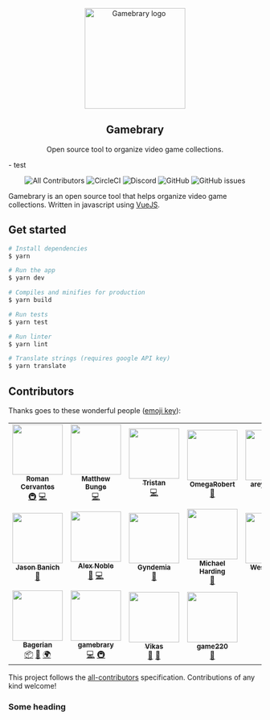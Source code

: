 <p align="center">
    <img width="200" src="https://user-images.githubusercontent.com/60666270/93530966-567d1200-f8f3-11ea-8fd3-131976105d06.png" alt="Gamebrary logo">
    <h2 align="center">Gamebrary</h2>
    <p align="center">Open source tool to organize video game collections.</p>
</p>
- test

<p align="center">
<img alt="All Contributors" src="https://img.shields.io/badge/all_contributors-13-orange.svg?style=flat-square">
<img alt="CircleCI" src="https://img.shields.io/circleci/build/gh/romancm/gamebrary/master.svg?style=flat-square">
<img alt="Discord" src="https://img.shields.io/discord/581552390315180046.svg?style=flat-square">
<img alt="GitHub" src="https://img.shields.io/github/license/romancm/gamebrary.svg?style=flat-square">
<img alt="GitHub issues" src="https://img.shields.io/github/issues/romancm/gamebrary.svg?style=flat-square">
</p>

<!-- ![Gamebrary board](https://user-images.githubusercontent.com/645310/57200356-d0e80480-6f3f-11e9-92e2-5c80ec186bda.png) -->

Gamebrary is an open source tool that helps organize video game collections. Written in javascript using [VueJS](https://github.com/vuejs/vue).

<!-- # Table of content
Take me to [pookie](#pookie)

- <a name="features">Features</a>

# Features

# Tech stack
# Build Process
- instructions for yarn translate
# Add table of content
# Feedback
# Contributors -->

## Get started

```bash
# Install dependencies
$ yarn

# Run the app
$ yarn dev

# Compiles and minifies for production
$ yarn build

# Run tests
$ yarn test

# Run linter
$ yarn lint

# Translate strings (requires google API key)
$ yarn translate
```

## Contributors

Thanks goes to these wonderful people ([emoji key](https://allcontributors.org/docs/en/emoji-key)):

<!-- ALL-CONTRIBUTORS-LIST:START - Do not remove or modify this section -->
<!-- prettier-ignore-start -->
<!-- markdownlint-disable -->
<table>
  <tr>
    <td align="center"><a href="https://dev.to/romancm"><img src="https://avatars0.githubusercontent.com/u/645310?v=4" width="100px;" alt=""/><br /><sub><b>Roman Cervantes</b></sub></a><br /><a href="#infra-romancm" title="Infrastructure (Hosting, Build-Tools, etc)">🚇</a> <a href="https://github.com/romancm/gamebrary/commits?author=romancm" title="Code">💻</a></td>
    <td align="center"><a href="https://github.com/mattb555"><img src="https://avatars1.githubusercontent.com/u/10692492?v=4" width="100px;" alt=""/><br /><sub><b>Matthew Bunge</b></sub></a><br /><a href="https://github.com/romancm/gamebrary/commits?author=mattb555" title="Code">💻</a></td>
    <td align="center"><a href="https://github.com/3stan"><img src="https://avatars0.githubusercontent.com/u/3209018?v=4" width="100px;" alt=""/><br /><sub><b>Tristan</b></sub></a><br /><a href="https://github.com/romancm/gamebrary/commits?author=3stan" title="Code">💻</a></td>
    <td align="center"><a href="https://github.com/OmegaRobert"><img src="https://avatars0.githubusercontent.com/u/50242286?v=4" width="100px;" alt=""/><br /><sub><b>OmegaRobert</b></sub></a><br /><a href="https://github.com/romancm/gamebrary/issues?q=author%3AOmegaRobert" title="Bug reports">🐛</a></td>
    <td align="center"><a href="https://github.com/areyouokani"><img src="https://avatars0.githubusercontent.com/u/29702693?v=4" width="100px;" alt=""/><br /><sub><b>areyouokani</b></sub></a><br /><a href="#question-areyouokani" title="Answering Questions">💬</a> <a href="https://github.com/romancm/gamebrary/issues?q=author%3Aareyouokani" title="Bug reports">🐛</a></td>
    <td align="center"><a href="https://www.jacobweisz.com"><img src="https://avatars0.githubusercontent.com/u/4399499?v=4" width="100px;" alt=""/><br /><sub><b>Jacob Weisz</b></sub></a><br /><a href="#ideas-ocdtrekkie" title="Ideas, Planning, & Feedback">🤔</a></td>
    <td align="center"><a href="http://www.guillaume-martigny.fr"><img src="https://avatars3.githubusercontent.com/u/2543511?v=4" width="100px;" alt=""/><br /><sub><b>Guillaume Martigny</b></sub></a><br /><a href="https://github.com/romancm/gamebrary/issues?q=author%3AGMartigny" title="Bug reports">🐛</a></td>
  </tr>
  <tr>
    <td align="center"><a href="https://github.com/Jdban"><img src="https://avatars2.githubusercontent.com/u/490005?v=4" width="100px;" alt=""/><br /><sub><b>Jason Banich</b></sub></a><br /><a href="https://github.com/romancm/gamebrary/issues?q=author%3AJdban" title="Bug reports">🐛</a></td>
    <td align="center"><a href="http://alexnoble.co.uk"><img src="https://avatars0.githubusercontent.com/u/6237394?v=4" width="100px;" alt=""/><br /><sub><b>Alex Noble</b></sub></a><br /><a href="#ideas-Swinkid" title="Ideas, Planning, & Feedback">🤔</a> <a href="https://github.com/romancm/gamebrary/commits?author=Swinkid" title="Code">💻</a></td>
    <td align="center"><a href="https://github.com/Gyndemia"><img src="https://avatars1.githubusercontent.com/u/20953745?v=4" width="100px;" alt=""/><br /><sub><b>Gyndemia</b></sub></a><br /><a href="https://github.com/romancm/gamebrary/issues?q=author%3AGyndemia" title="Bug reports">🐛</a></td>
    <td align="center"><a href="https://dev.to/apersonnamedmike"><img src="https://avatars0.githubusercontent.com/u/10731372?v=4" width="100px;" alt=""/><br /><sub><b>Michael Harding</b></sub></a><br /><a href="https://github.com/romancm/gamebrary/issues?q=author%3Aapersonnamedmike" title="Bug reports">🐛</a></td>
    <td align="center"><a href="https://kenyon.dev"><img src="https://avatars1.githubusercontent.com/u/7605770?v=4" width="100px;" alt=""/><br /><sub><b>Wes Kenyon</b></sub></a><br /><a href="https://github.com/romancm/gamebrary/issues?q=author%3AWKenya" title="Bug reports">🐛</a></td>
    <td align="center"><a href="https://haseebelahi.dev"><img src="https://avatars1.githubusercontent.com/u/13603051?v=4" width="100px;" alt=""/><br /><sub><b>Haseeb Elahi</b></sub></a><br /><a href="https://github.com/romancm/gamebrary/commits?author=haseebelahi" title="Code">💻</a></td>
    <td align="center"><a href="http://codinggoat.com"><img src="https://avatars3.githubusercontent.com/u/984069?v=4" width="100px;" alt=""/><br /><sub><b>Patrick Kontschak</b></sub></a><br /><a href="https://github.com/romancm/gamebrary/commits?author=paddykontschak" title="Code">💻</a></td>
  </tr>
  <tr>
    <td align="center"><a href="https://github.com/Bagerian"><img src="https://avatars1.githubusercontent.com/u/28718007?v=4" width="100px;" alt=""/><br /><sub><b>Bagerian</b></sub></a><br /><a href="#platform-Bagerian" title="Packaging/porting to new platform">📦</a> <a href="https://github.com/romancm/gamebrary/issues?q=author%3ABagerian" title="Bug reports">🐛</a> <a href="#translation-Bagerian" title="Translation">🌍</a></td>
    <td align="center"><a href="https://github.com/gamebrary"><img src="https://avatars3.githubusercontent.com/u/60666270?v=4" width="100px;" alt=""/><br /><sub><b>gamebrary</b></sub></a><br /><a href="https://github.com/romancm/gamebrary/commits?author=gamebrary" title="Code">💻</a> <a href="#infra-gamebrary" title="Infrastructure (Hosting, Build-Tools, etc)">🚇</a></td>
    <td align="center"><a href="https://github.com/vman88"><img src="https://avatars1.githubusercontent.com/u/8726593?v=4" width="100px;" alt=""/><br /><sub><b>Vikas</b></sub></a><br /><a href="#ideas-vman88" title="Ideas, Planning, & Feedback">🤔</a> <a href="https://github.com/romancm/gamebrary/issues?q=author%3Avman88" title="Bug reports">🐛</a></td>
    <td align="center"><a href="https://github.com/game220"><img src="https://avatars1.githubusercontent.com/u/71243360?v=4" width="100px;" alt=""/><br /><sub><b>game220</b></sub></a><br /><a href="https://github.com/romancm/gamebrary/issues?q=author%3Agame220" title="Bug reports">🐛</a></td>
  </tr>
</table>

<!-- markdownlint-enable -->
<!-- prettier-ignore-end -->
<!-- ALL-CONTRIBUTORS-LIST:END -->

This project follows the [all-contributors](https://github.com/all-contributors/all-contributors) specification. Contributions of any kind welcome!

### <a name="pookie"></a>Some heading
